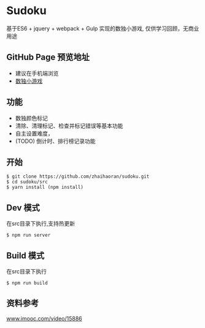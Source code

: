# Sudoku

基于ES6 + jquery + webpack + Gulp 实现的数独小游戏, 仅供学习回顾，无商业用途

## GitHub Page 预览地址

* 建议在手机端浏览
* [数独小游戏](https://zhaihaoran.github.io/sudoku/)

## 功能

* 数独颜色标记
* 清除、清理标记、检查并标记错误等基本功能
* 自主设置难度，
* (TODO) 倒计时、排行榜记录功能

## 开始

```shell
$ git clone https://github.com/zhaihaoran/sudoku.git
$ cd sudoku/src
$ yarn install (npm install)
```

## Dev 模式

在src目录下执行,支持热更新

```shell
$ npm run server
```

## Build 模式

在src目录下执行

```shell
$ npm run build
```

## 资料参考

www.imooc.com/video/15886